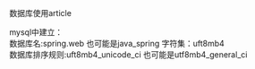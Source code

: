 数据库使用article


mysql中建立：  
数据库名:spring.web  也可能是java_spring
字符集：uft8mb4  
数据库排序规则:uft8mb4_unicode_ci  也可能是utf8mb4_general_ci
